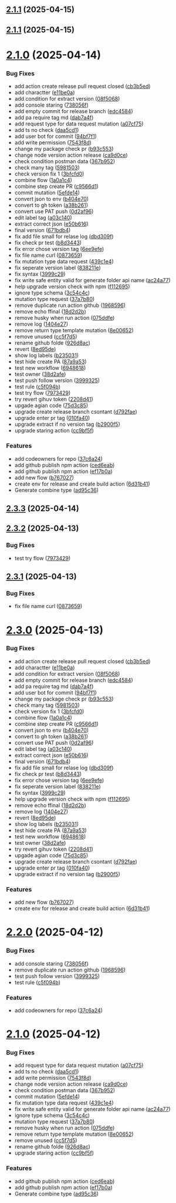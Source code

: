 ## [2.1.1](https://github.com/NamCaoDev/postman-codegen/compare/v2.1.0...v2.1.1) (2025-04-15)

## [2.1.1](https://github.com/NamCaoDev/postman-codegen/compare/v2.1.0...v2.1.1) (2025-04-15)

# [2.1.0](https://github.com/NamCaoDev/postman-codegen/compare/v2.0.9...v2.1.0) (2025-04-14)


### Bug Fixes

* add action create release pull request closed ([cb3b5ed](https://github.com/NamCaoDev/postman-codegen/commit/cb3b5ed1ec7b44cc6353a7e800dec6297b620882))
* add charactter ([e11be0a](https://github.com/NamCaoDev/postman-codegen/commit/e11be0a12fba5624543bb1985a4034e455c5e5b8))
* add condition for extract version ([08f5068](https://github.com/NamCaoDev/postman-codegen/commit/08f5068d7ced5ec953f5fe183ab7e06fd1234a53))
* add console staring ([738056f](https://github.com/NamCaoDev/postman-codegen/commit/738056f3be6377f921fefcc8eeb9c709bfd08dea))
* add empty commit for release branch ([edc4584](https://github.com/NamCaoDev/postman-codegen/commit/edc4584e0d16f043b83c693100de3c334f33c570))
* add pa require tag md ([dab7a4f](https://github.com/NamCaoDev/postman-codegen/commit/dab7a4f881fd0f3ded49ef3cd6c37d9631e61010))
* add request type for data request mutation ([a07cf75](https://github.com/NamCaoDev/postman-codegen/commit/a07cf758471beb58c7fbf878d8845b6fa2f9ef9d))
* add ts no check ([daa5cd1](https://github.com/NamCaoDev/postman-codegen/commit/daa5cd1940ede6f7886f050e1d29e435cf12da85))
* add user bot for commit ([94bf7f1](https://github.com/NamCaoDev/postman-codegen/commit/94bf7f16f6a9bf5b8692d14a7951287c7a2da497))
* add write permission ([7543f8d](https://github.com/NamCaoDev/postman-codegen/commit/7543f8d3fd118b4478815add63695af8493b31e3))
* change my package check pr ([b93c553](https://github.com/NamCaoDev/postman-codegen/commit/b93c5534324e634abb7cdf1ee4e12a985698a9c5))
* change node version action release ([ca9d0ce](https://github.com/NamCaoDev/postman-codegen/commit/ca9d0ce3b129171940dbeac866e0109478bcc3b4))
* check condition postman data ([367b952](https://github.com/NamCaoDev/postman-codegen/commit/367b952279658bca93f82841f3621ab0c5aa2a53))
* check many tag ([5981503](https://github.com/NamCaoDev/postman-codegen/commit/59815037b3d85adddc82e6d00c1cececf11fcd10))
* check version fix 1 ([3bfcfd0](https://github.com/NamCaoDev/postman-codegen/commit/3bfcfd00795f7f30588e0e95b9cf225b66b47cda))
* combine flow ([1a0a1c4](https://github.com/NamCaoDev/postman-codegen/commit/1a0a1c47d0dc4721e94778219db6e67abe668463))
* combine step create PR ([c9566d1](https://github.com/NamCaoDev/postman-codegen/commit/c9566d174d210c4d750c575432dbefd2811b8577))
* commit mutation ([5efde14](https://github.com/NamCaoDev/postman-codegen/commit/5efde1478270d2198c9e7482dce9c0f8efdaa326))
* convert json to env ([b404e70](https://github.com/NamCaoDev/postman-codegen/commit/b404e70dad8690a0e5014be9aa2c6738104a5863))
* convert to gh token ([a38b261](https://github.com/NamCaoDev/postman-codegen/commit/a38b261f0f280d3c4a105a77799508ca8631dffe))
* convert use PAT push ([0d2af96](https://github.com/NamCaoDev/postman-codegen/commit/0d2af96c4cd956d351df367409b1a15c7dcb2898))
* edit label tag ([a03c140](https://github.com/NamCaoDev/postman-codegen/commit/a03c14025e78cbff5a16c75f41451d89dc62f3af))
* extract correct json ([e50b616](https://github.com/NamCaoDev/postman-codegen/commit/e50b616027f7cb2411039489aa90234ba23d5928))
* final version ([671bdb4](https://github.com/NamCaoDev/postman-codegen/commit/671bdb49688cb331e9b02b3e88302f0e4c3fdd14))
* fix add file small for relase log ([dbd309f](https://github.com/NamCaoDev/postman-codegen/commit/dbd309fde926be3932665a99a173915000074600))
* fix check pr test ([b8d3443](https://github.com/NamCaoDev/postman-codegen/commit/b8d3443e195e3929d62e888be109ad897cc47186))
* fix error chose version tag ([6ee9efe](https://github.com/NamCaoDev/postman-codegen/commit/6ee9efe2b6bce77fb742ca48592be90387fdcdc0))
* fix file name curl ([0873659](https://github.com/NamCaoDev/postman-codegen/commit/087365941a396421afba0d2deafcffb460672d40))
* fix mutation type data request ([439c1e4](https://github.com/NamCaoDev/postman-codegen/commit/439c1e46d1f2d2762bf4d92ab082a426496a917d))
* fix seperate version label ([838211e](https://github.com/NamCaoDev/postman-codegen/commit/838211e8b90eebab03e16d953c527ef5f8e70fea))
* fix syntax ([3999c29](https://github.com/NamCaoDev/postman-codegen/commit/3999c299964b95f351679e2219f0dfb4238997b3))
* fix write safe entity valid for generate folder api name ([ac24a77](https://github.com/NamCaoDev/postman-codegen/commit/ac24a772bebc4caf6596c6e426eeefa70860a442))
* help upgrade version check with npm ([f112695](https://github.com/NamCaoDev/postman-codegen/commit/f112695c8ff59c205c9c6ef424e85ce7ad846036))
* ignore type schema ([3c54c4c](https://github.com/NamCaoDev/postman-codegen/commit/3c54c4c7368afc7098adcc5fd552f811250daee2))
* mutation type request ([37a7b80](https://github.com/NamCaoDev/postman-codegen/commit/37a7b80ebc4b73d27391c4679bfea7ef08a1e1e9))
* remove duplicate run action github ([1968596](https://github.com/NamCaoDev/postman-codegen/commit/1968596109e369d2523d2e1ab6dcf520c2e03ba1))
* remove echo ffinal ([18d2d2b](https://github.com/NamCaoDev/postman-codegen/commit/18d2d2be177e7db65bf61adae9f3f9b06fd6f644))
* remove husky when run action ([075ddfe](https://github.com/NamCaoDev/postman-codegen/commit/075ddfe6c7b508a7bf3f642a9ce3ba9729a19695))
* remove log ([1404e27](https://github.com/NamCaoDev/postman-codegen/commit/1404e2703dffdf02df877dd70490c14641cf61ec))
* remove return type template mutation ([8e00652](https://github.com/NamCaoDev/postman-codegen/commit/8e00652b585218a196061444650692dc3a5d5dce))
* remove unused ([cc5f7d5](https://github.com/NamCaoDev/postman-codegen/commit/cc5f7d5ef5715376957d3b99faea884482597ad9))
* rename github folde ([926d8ac](https://github.com/NamCaoDev/postman-codegen/commit/926d8ac26732b000dca8e0721f58bc1168486bc6))
* revert ([8ed95de](https://github.com/NamCaoDev/postman-codegen/commit/8ed95de0cbea79e6f322c9d0357decca3289bdf7))
* show log labels ([b235031](https://github.com/NamCaoDev/postman-codegen/commit/b235031b230f10b9149d1bfac91fbb8bd84dc44c))
* test hide create PA ([87a9a53](https://github.com/NamCaoDev/postman-codegen/commit/87a9a53eb886d6998255d826f0a6cf3e06b5ff2d))
* test new workflow ([6948618](https://github.com/NamCaoDev/postman-codegen/commit/694861844667eb915dfffb14ae43f2f9d9f9b74d))
* test owner ([38d2afe](https://github.com/NamCaoDev/postman-codegen/commit/38d2afe8f46180c32029dec916181f40d91fa477))
* test push follow version ([3999325](https://github.com/NamCaoDev/postman-codegen/commit/3999325ebad1707a4393620bdf1af80af2a086ed))
* test rule ([c5f094b](https://github.com/NamCaoDev/postman-codegen/commit/c5f094b5367b6c5bd3656aee3db8694979b7d892))
* test try flow ([7973429](https://github.com/NamCaoDev/postman-codegen/commit/79734298af93d80419153463dc51e376c3c092d4))
* try revert gihuv token ([2208d41](https://github.com/NamCaoDev/postman-codegen/commit/2208d41e22d0633538aa502735c28e757667243d))
* upgade agian code ([75d3c85](https://github.com/NamCaoDev/postman-codegen/commit/75d3c85c980ee5e4ce88b541df78ea0521b8000d))
* upgrade create release branch csontant ([d792fae](https://github.com/NamCaoDev/postman-codegen/commit/d792faef247a0e9d1eb55a841c70015b4088443d))
* upgrade enter pr tag ([010fa40](https://github.com/NamCaoDev/postman-codegen/commit/010fa40fbef36b020210f47bee67e4fc575e5d6f))
* upgrade extract if no version tag ([b2900f5](https://github.com/NamCaoDev/postman-codegen/commit/b2900f59db39f979b3307be1053447d54ba98875))
* upgrade staring action ([cc9bf5f](https://github.com/NamCaoDev/postman-codegen/commit/cc9bf5f69f153a4167538a3b5faf573fd2127d3b))


### Features

* add codeowners for repo ([37c6a24](https://github.com/NamCaoDev/postman-codegen/commit/37c6a247bd804185191cbd679762db600d1c2617))
* add github publish npm action ([ced6eab](https://github.com/NamCaoDev/postman-codegen/commit/ced6eab3f31c8dc3b33312c821ab89a6d222a68b))
* add github publish npm action ([ef17b0a](https://github.com/NamCaoDev/postman-codegen/commit/ef17b0a3ba8b898cbf6223e7eb2c5b88963a0105))
* add new flow ([b767027](https://github.com/NamCaoDev/postman-codegen/commit/b7670273d3695b834ccc65170ff42abb05225e94))
* create env for release and create build action ([6d31b41](https://github.com/NamCaoDev/postman-codegen/commit/6d31b41db6ebfe96d9875c0cefcd27b7320ec01a))
* Generate combine type ([ad95c36](https://github.com/NamCaoDev/postman-codegen/commit/ad95c3676f191fca177a4d8e8d92009b9e981fd1))

## [2.3.3](https://github.com/NamCaoDev/postman-codegen/compare/v2.3.2...v2.3.3) (2025-04-14)

## [2.3.2](https://github.com/NamCaoDev/postman-codegen/compare/v2.3.1...v2.3.2) (2025-04-13)


### Bug Fixes

* test try flow ([7973429](https://github.com/NamCaoDev/postman-codegen/commit/79734298af93d80419153463dc51e376c3c092d4))

## [2.3.1](https://github.com/NamCaoDev/postman-codegen/compare/v2.3.0...v2.3.1) (2025-04-13)


### Bug Fixes

* fix file name curl ([0873659](https://github.com/NamCaoDev/postman-codegen/commit/087365941a396421afba0d2deafcffb460672d40))

# [2.3.0](https://github.com/NamCaoDev/postman-codegen/compare/v2.2.0...v2.3.0) (2025-04-13)


### Bug Fixes

* add action create release pull request closed ([cb3b5ed](https://github.com/NamCaoDev/postman-codegen/commit/cb3b5ed1ec7b44cc6353a7e800dec6297b620882))
* add charactter ([e11be0a](https://github.com/NamCaoDev/postman-codegen/commit/e11be0a12fba5624543bb1985a4034e455c5e5b8))
* add condition for extract version ([08f5068](https://github.com/NamCaoDev/postman-codegen/commit/08f5068d7ced5ec953f5fe183ab7e06fd1234a53))
* add empty commit for release branch ([edc4584](https://github.com/NamCaoDev/postman-codegen/commit/edc4584e0d16f043b83c693100de3c334f33c570))
* add pa require tag md ([dab7a4f](https://github.com/NamCaoDev/postman-codegen/commit/dab7a4f881fd0f3ded49ef3cd6c37d9631e61010))
* add user bot for commit ([94bf7f1](https://github.com/NamCaoDev/postman-codegen/commit/94bf7f16f6a9bf5b8692d14a7951287c7a2da497))
* change my package check pr ([b93c553](https://github.com/NamCaoDev/postman-codegen/commit/b93c5534324e634abb7cdf1ee4e12a985698a9c5))
* check many tag ([5981503](https://github.com/NamCaoDev/postman-codegen/commit/59815037b3d85adddc82e6d00c1cececf11fcd10))
* check version fix 1 ([3bfcfd0](https://github.com/NamCaoDev/postman-codegen/commit/3bfcfd00795f7f30588e0e95b9cf225b66b47cda))
* combine flow ([1a0a1c4](https://github.com/NamCaoDev/postman-codegen/commit/1a0a1c47d0dc4721e94778219db6e67abe668463))
* combine step create PR ([c9566d1](https://github.com/NamCaoDev/postman-codegen/commit/c9566d174d210c4d750c575432dbefd2811b8577))
* convert json to env ([b404e70](https://github.com/NamCaoDev/postman-codegen/commit/b404e70dad8690a0e5014be9aa2c6738104a5863))
* convert to gh token ([a38b261](https://github.com/NamCaoDev/postman-codegen/commit/a38b261f0f280d3c4a105a77799508ca8631dffe))
* convert use PAT push ([0d2af96](https://github.com/NamCaoDev/postman-codegen/commit/0d2af96c4cd956d351df367409b1a15c7dcb2898))
* edit label tag ([a03c140](https://github.com/NamCaoDev/postman-codegen/commit/a03c14025e78cbff5a16c75f41451d89dc62f3af))
* extract correct json ([e50b616](https://github.com/NamCaoDev/postman-codegen/commit/e50b616027f7cb2411039489aa90234ba23d5928))
* final version ([671bdb4](https://github.com/NamCaoDev/postman-codegen/commit/671bdb49688cb331e9b02b3e88302f0e4c3fdd14))
* fix add file small for relase log ([dbd309f](https://github.com/NamCaoDev/postman-codegen/commit/dbd309fde926be3932665a99a173915000074600))
* fix check pr test ([b8d3443](https://github.com/NamCaoDev/postman-codegen/commit/b8d3443e195e3929d62e888be109ad897cc47186))
* fix error chose version tag ([6ee9efe](https://github.com/NamCaoDev/postman-codegen/commit/6ee9efe2b6bce77fb742ca48592be90387fdcdc0))
* fix seperate version label ([838211e](https://github.com/NamCaoDev/postman-codegen/commit/838211e8b90eebab03e16d953c527ef5f8e70fea))
* fix syntax ([3999c29](https://github.com/NamCaoDev/postman-codegen/commit/3999c299964b95f351679e2219f0dfb4238997b3))
* help upgrade version check with npm ([f112695](https://github.com/NamCaoDev/postman-codegen/commit/f112695c8ff59c205c9c6ef424e85ce7ad846036))
* remove echo ffinal ([18d2d2b](https://github.com/NamCaoDev/postman-codegen/commit/18d2d2be177e7db65bf61adae9f3f9b06fd6f644))
* remove log ([1404e27](https://github.com/NamCaoDev/postman-codegen/commit/1404e2703dffdf02df877dd70490c14641cf61ec))
* revert ([8ed95de](https://github.com/NamCaoDev/postman-codegen/commit/8ed95de0cbea79e6f322c9d0357decca3289bdf7))
* show log labels ([b235031](https://github.com/NamCaoDev/postman-codegen/commit/b235031b230f10b9149d1bfac91fbb8bd84dc44c))
* test hide create PA ([87a9a53](https://github.com/NamCaoDev/postman-codegen/commit/87a9a53eb886d6998255d826f0a6cf3e06b5ff2d))
* test new workflow ([6948618](https://github.com/NamCaoDev/postman-codegen/commit/694861844667eb915dfffb14ae43f2f9d9f9b74d))
* test owner ([38d2afe](https://github.com/NamCaoDev/postman-codegen/commit/38d2afe8f46180c32029dec916181f40d91fa477))
* try revert gihuv token ([2208d41](https://github.com/NamCaoDev/postman-codegen/commit/2208d41e22d0633538aa502735c28e757667243d))
* upgade agian code ([75d3c85](https://github.com/NamCaoDev/postman-codegen/commit/75d3c85c980ee5e4ce88b541df78ea0521b8000d))
* upgrade create release branch csontant ([d792fae](https://github.com/NamCaoDev/postman-codegen/commit/d792faef247a0e9d1eb55a841c70015b4088443d))
* upgrade enter pr tag ([010fa40](https://github.com/NamCaoDev/postman-codegen/commit/010fa40fbef36b020210f47bee67e4fc575e5d6f))
* upgrade extract if no version tag ([b2900f5](https://github.com/NamCaoDev/postman-codegen/commit/b2900f59db39f979b3307be1053447d54ba98875))


### Features

* add new flow ([b767027](https://github.com/NamCaoDev/postman-codegen/commit/b7670273d3695b834ccc65170ff42abb05225e94))
* create env for release and create build action ([6d31b41](https://github.com/NamCaoDev/postman-codegen/commit/6d31b41db6ebfe96d9875c0cefcd27b7320ec01a))

# [2.2.0](https://github.com/NamCaoDev/postman-codegen/compare/v2.1.0...v2.2.0) (2025-04-12)


### Bug Fixes

* add console staring ([738056f](https://github.com/NamCaoDev/postman-codegen/commit/738056f3be6377f921fefcc8eeb9c709bfd08dea))
* remove duplicate run action github ([1968596](https://github.com/NamCaoDev/postman-codegen/commit/1968596109e369d2523d2e1ab6dcf520c2e03ba1))
* test push follow version ([3999325](https://github.com/NamCaoDev/postman-codegen/commit/3999325ebad1707a4393620bdf1af80af2a086ed))
* test rule ([c5f094b](https://github.com/NamCaoDev/postman-codegen/commit/c5f094b5367b6c5bd3656aee3db8694979b7d892))


### Features

* add codeowners for repo ([37c6a24](https://github.com/NamCaoDev/postman-codegen/commit/37c6a247bd804185191cbd679762db600d1c2617))

# [2.1.0](https://github.com/NamCaoDev/postman-codegen/compare/v2.0.9...v2.1.0) (2025-04-12)


### Bug Fixes

* add request type for data request mutation ([a07cf75](https://github.com/NamCaoDev/postman-codegen/commit/a07cf758471beb58c7fbf878d8845b6fa2f9ef9d))
* add ts no check ([daa5cd1](https://github.com/NamCaoDev/postman-codegen/commit/daa5cd1940ede6f7886f050e1d29e435cf12da85))
* add write permission ([7543f8d](https://github.com/NamCaoDev/postman-codegen/commit/7543f8d3fd118b4478815add63695af8493b31e3))
* change node version action release ([ca9d0ce](https://github.com/NamCaoDev/postman-codegen/commit/ca9d0ce3b129171940dbeac866e0109478bcc3b4))
* check condition postman data ([367b952](https://github.com/NamCaoDev/postman-codegen/commit/367b952279658bca93f82841f3621ab0c5aa2a53))
* commit mutation ([5efde14](https://github.com/NamCaoDev/postman-codegen/commit/5efde1478270d2198c9e7482dce9c0f8efdaa326))
* fix mutation type data request ([439c1e4](https://github.com/NamCaoDev/postman-codegen/commit/439c1e46d1f2d2762bf4d92ab082a426496a917d))
* fix write safe entity valid for generate folder api name ([ac24a77](https://github.com/NamCaoDev/postman-codegen/commit/ac24a772bebc4caf6596c6e426eeefa70860a442))
* ignore type schema ([3c54c4c](https://github.com/NamCaoDev/postman-codegen/commit/3c54c4c7368afc7098adcc5fd552f811250daee2))
* mutation type request ([37a7b80](https://github.com/NamCaoDev/postman-codegen/commit/37a7b80ebc4b73d27391c4679bfea7ef08a1e1e9))
* remove husky when run action ([075ddfe](https://github.com/NamCaoDev/postman-codegen/commit/075ddfe6c7b508a7bf3f642a9ce3ba9729a19695))
* remove return type template mutation ([8e00652](https://github.com/NamCaoDev/postman-codegen/commit/8e00652b585218a196061444650692dc3a5d5dce))
* remove unused ([cc5f7d5](https://github.com/NamCaoDev/postman-codegen/commit/cc5f7d5ef5715376957d3b99faea884482597ad9))
* rename github folde ([926d8ac](https://github.com/NamCaoDev/postman-codegen/commit/926d8ac26732b000dca8e0721f58bc1168486bc6))
* upgrade staring action ([cc9bf5f](https://github.com/NamCaoDev/postman-codegen/commit/cc9bf5f69f153a4167538a3b5faf573fd2127d3b))


### Features

* add github publish npm action ([ced6eab](https://github.com/NamCaoDev/postman-codegen/commit/ced6eab3f31c8dc3b33312c821ab89a6d222a68b))
* add github publish npm action ([ef17b0a](https://github.com/NamCaoDev/postman-codegen/commit/ef17b0a3ba8b898cbf6223e7eb2c5b88963a0105))
* Generate combine type ([ad95c36](https://github.com/NamCaoDev/postman-codegen/commit/ad95c3676f191fca177a4d8e8d92009b9e981fd1))
